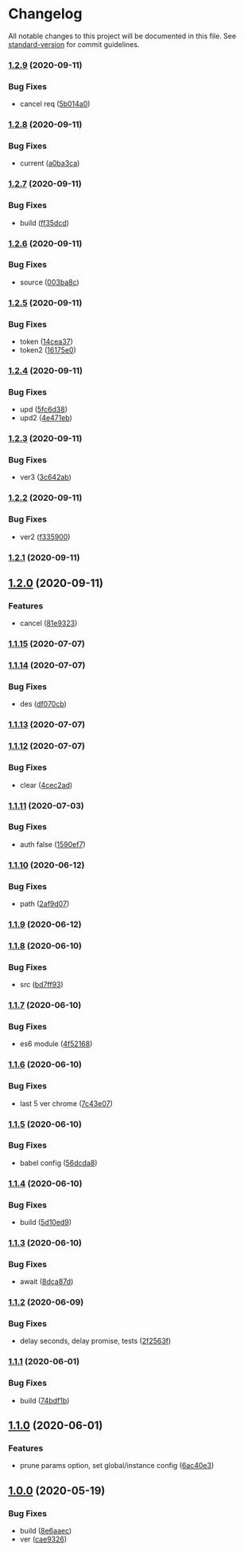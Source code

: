 # Changelog

All notable changes to this project will be documented in this file. See [standard-version](https://github.com/conventional-changelog/standard-version) for commit guidelines.

### [1.2.9](https://github.com/freedomsex/axios-rest-api/compare/v1.2.8...v1.2.9) (2020-09-11)


### Bug Fixes

* cancel req ([5b014a0](https://github.com/freedomsex/axios-rest-api/commit/5b014a0e65789bca3f4ffe36dcf447a3cea3ebdb))

### [1.2.8](https://github.com/freedomsex/axios-rest-api/compare/v1.2.7...v1.2.8) (2020-09-11)


### Bug Fixes

* current ([a0ba3ca](https://github.com/freedomsex/axios-rest-api/commit/a0ba3caf518ea94c39e603fe5b075039777cc5e0))

### [1.2.7](https://github.com/freedomsex/axios-rest-api/compare/v1.2.6...v1.2.7) (2020-09-11)


### Bug Fixes

* build ([ff35dcd](https://github.com/freedomsex/axios-rest-api/commit/ff35dcde2525a0f38373ece14b51ed7cd5430f13))

### [1.2.6](https://github.com/freedomsex/axios-rest-api/compare/v1.2.5...v1.2.6) (2020-09-11)


### Bug Fixes

* source ([003ba8c](https://github.com/freedomsex/axios-rest-api/commit/003ba8cdcefc47516bbefb96a8d5114fccdc295c))

### [1.2.5](https://github.com/freedomsex/axios-rest-api/compare/v1.2.4...v1.2.5) (2020-09-11)


### Bug Fixes

* token ([14cea37](https://github.com/freedomsex/axios-rest-api/commit/14cea374cd713deb21aefabf683585fcef39d352))
* token2 ([16175e0](https://github.com/freedomsex/axios-rest-api/commit/16175e0a5cc7256c27b45cc11ef7fe55a4dd69e4))

### [1.2.4](https://github.com/freedomsex/axios-rest-api/compare/v1.2.3...v1.2.4) (2020-09-11)


### Bug Fixes

* upd ([5fc6d38](https://github.com/freedomsex/axios-rest-api/commit/5fc6d380c27d402108d4dfc7172d95a4b2b43c4b))
* upd2 ([4e471eb](https://github.com/freedomsex/axios-rest-api/commit/4e471ebe1514a4690d74198b0a1d60e6494f41e6))

### [1.2.3](https://github.com/freedomsex/axios-rest-api/compare/v1.2.2...v1.2.3) (2020-09-11)


### Bug Fixes

* ver3 ([3c642ab](https://github.com/freedomsex/axios-rest-api/commit/3c642ab1bf19dafda3287ff48d1ba89e7bf497c2))

### [1.2.2](https://github.com/freedomsex/axios-rest-api/compare/v1.2.1...v1.2.2) (2020-09-11)


### Bug Fixes

* ver2 ([f335900](https://github.com/freedomsex/axios-rest-api/commit/f335900fb15301c10867215be1a493b35da83216))

### [1.2.1](https://github.com/freedomsex/axios-rest-api/compare/v1.2.0...v1.2.1) (2020-09-11)

## [1.2.0](https://github.com/freedomsex/axios-rest-api/compare/v1.1.15...v1.2.0) (2020-09-11)


### Features

* cancel ([81e9323](https://github.com/freedomsex/axios-rest-api/commit/81e9323aaccfe876ad958b56530305b24e348849))

### [1.1.15](https://github.com/freedomsex/axios-rest-api/compare/v1.1.14...v1.1.15) (2020-07-07)

### [1.1.14](https://github.com/freedomsex/axios-rest-api/compare/v1.1.13...v1.1.14) (2020-07-07)


### Bug Fixes

* des ([df070cb](https://github.com/freedomsex/axios-rest-api/commit/df070cba3975e3dae91403a1d9a6ce13c1c0cec1))

### [1.1.13](https://github.com/freedomsex/axios-rest-api/compare/v1.1.12...v1.1.13) (2020-07-07)

### [1.1.12](https://github.com/freedomsex/axios-rest-api/compare/v1.1.11...v1.1.12) (2020-07-07)


### Bug Fixes

* clear ([4cec2ad](https://github.com/freedomsex/axios-rest-api/commit/4cec2ad3df32dddc535fdc3a6053801844eb545e))

### [1.1.11](https://github.com/freedomsex/axios-rest-api/compare/v1.1.10...v1.1.11) (2020-07-03)


### Bug Fixes

* auth false ([1590ef7](https://github.com/freedomsex/axios-rest-api/commit/1590ef7a297001c6769664b33c3595af57ca62fe))

### [1.1.10](https://github.com/freedomsex/axios-rest-api/compare/v1.1.9...v1.1.10) (2020-06-12)


### Bug Fixes

* path ([2af9d07](https://github.com/freedomsex/axios-rest-api/commit/2af9d07165ea83ba1e269823efdc845a2ae6aa6e))

### [1.1.9](https://github.com/freedomsex/axios-rest-api/compare/v1.1.8...v1.1.9) (2020-06-12)

### [1.1.8](https://github.com/freedomsex/axios-rest-api/compare/v1.1.7...v1.1.8) (2020-06-10)


### Bug Fixes

* src ([bd7ff93](https://github.com/freedomsex/axios-rest-api/commit/bd7ff93dc52e66f21e0dbcb186911d43972c7300))

### [1.1.7](https://github.com/freedomsex/axios-rest-api/compare/v1.1.6...v1.1.7) (2020-06-10)


### Bug Fixes

* es6 module ([4f52168](https://github.com/freedomsex/axios-rest-api/commit/4f52168322071a0aa908792632203d0aa608d301))

### [1.1.6](https://github.com/freedomsex/axios-rest-api/compare/v1.1.5...v1.1.6) (2020-06-10)


### Bug Fixes

* last 5 ver chrome ([7c43e07](https://github.com/freedomsex/axios-rest-api/commit/7c43e075b89bfcc20971ab29ef93bf6736694768))

### [1.1.5](https://github.com/freedomsex/axios-rest-api/compare/v1.1.4...v1.1.5) (2020-06-10)


### Bug Fixes

* babel config ([56dcda8](https://github.com/freedomsex/axios-rest-api/commit/56dcda8977fd327807f7af220ec47927777f30e5))

### [1.1.4](https://github.com/freedomsex/axios-rest-api/compare/v1.1.3...v1.1.4) (2020-06-10)


### Bug Fixes

* build ([5d10ed9](https://github.com/freedomsex/axios-rest-api/commit/5d10ed9aeff5ac2338a0d9554e14306538797c96))

### [1.1.3](https://github.com/freedomsex/axios-rest-api/compare/v1.1.2...v1.1.3) (2020-06-10)


### Bug Fixes

* await ([8dca87d](https://github.com/freedomsex/axios-rest-api/commit/8dca87d549386fbb6dcccdc19d48a989165c5869))

### [1.1.2](https://github.com/freedomsex/axios-rest-api/compare/v1.1.1...v1.1.2) (2020-06-09)


### Bug Fixes

* delay seconds, delay promise, tests ([2f2563f](https://github.com/freedomsex/axios-rest-api/commit/2f2563fa287ec4b90af8b7be2790a7e38375b6f7))

### [1.1.1](https://github.com/freedomsex/axios-rest-api/compare/v1.1.0...v1.1.1) (2020-06-01)


### Bug Fixes

* build ([74bdf1b](https://github.com/freedomsex/axios-rest-api/commit/74bdf1b621886bc6d4c5a4be0abdc70dd2c6505b))

## [1.1.0](https://github.com/freedomsex/axios-rest-api/compare/v1.0.0...v1.1.0) (2020-06-01)


### Features

* prune params option, set global/instance config ([6ac40e3](https://github.com/freedomsex/axios-rest-api/commit/6ac40e3cecf266d8d3f5e8ceffef856de11ebc4f))

## [1.0.0](https://github.com/freedomsex/axios-rest-api/compare/v0.1.16...v1.0.0) (2020-05-19)


### Bug Fixes

* build ([8e6aaec](https://github.com/freedomsex/axios-rest-api/commit/8e6aaec5c586db7dc17709b2da6832bc4262472e))
* ver ([cae9326](https://github.com/freedomsex/axios-rest-api/commit/cae9326e47a4f8ba148aac2d84b71823b174d843))
